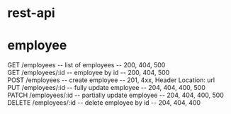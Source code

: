 # rest-api

# employee
GET /employees -- list of employees -- 200, 404, 500\
GET /employees/:id -- employee by id -- 200, 404, 500\
POST /employees -- create employee -- 201, 4xx, Header Location: url\
PUT /employees/:id -- fully update employee -- 204, 404, 400, 500\
PATCH /employees/:id -- partially update employee -- 204, 404, 400, 500\
DELETE /employees/:id -- delete employee by id -- 204, 404, 400